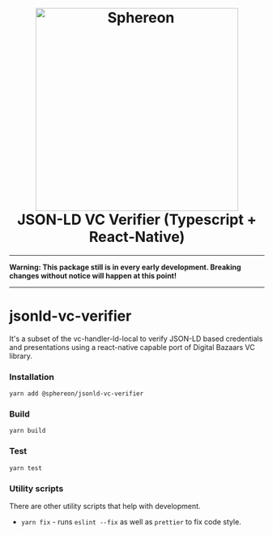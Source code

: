 <!--suppress HtmlDeprecatedAttribute -->
<h1 align="center">
  <br>
  <a href="https://www.sphereon.com"><img src="https://sphereon.com/content/themes/sphereon/assets/img/logo.svg" alt="Sphereon" width="400"></a>
  <br>JSON-LD VC Verifier (Typescript + React-Native) 
  <br>
</h1>

---

**Warning: This package still is in every early development. Breaking changes without notice will happen at this point!**

---

# jsonld-vc-verifier

It's a subset of the vc-handler-ld-local to verify JSON-LD based credentials and presentations using a react-native capable port of Digital Bazaars VC library.

### Installation

```shell
yarn add @sphereon/jsonld-vc-verifier
```

### Build

```shell
yarn build
```

### Test

```shell
yarn test
```

### Utility scripts

There are other utility scripts that help with development.

- `yarn fix` - runs `eslint --fix` as well as `prettier` to fix code style.

